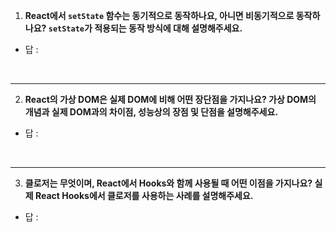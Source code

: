 1. **React에서 `setState` 함수는 동기적으로 동작하나요, 아니면 비동기적으로 동작하나요? `setState`가 적용되는 동작 방식에 대해 설명해주세요.**

- 답 : 

<br>

---
2. **React의 가상 DOM은 실제 DOM에 비해 어떤 장단점을 가지나요? 가상 DOM의 개념과 실제 DOM과의 차이점, 성능상의 장점 및 단점을 설명해주세요.**

- 답 : 

<br>

---
3. **클로저는 무엇이며, React에서 Hooks와 함께 사용될 때 어떤 이점을 가지나요? 실제 React Hooks에서 클로저를 사용하는 사례를 설명해주세요.**

- 답 : 
